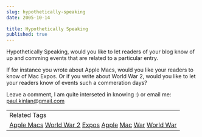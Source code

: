 ```yaml
---
slug: hypothetically-speaking
date: 2005-10-14
 
title: Hypothetically Speaking
published: true
---
```

Hypothetically Speaking, would you like to let readers of your blog know of up and comming events that are related to a particular entry.<p />If for instance you wrote about Apple Macs, would you like your readers to know of Mac Expos.  Or if you write about World War 2, would you like to let your readers know of events such a commeration days?<p />Leave a comment, I am quite interseted in knowing :) or email me: <a href="mailto:%20paul.kinlan@gmail.com">paul.kinlan@gmail.com</a><p /><table class="TechnoratiHead TagHeader">
<tr><td>Related Tags</td></tr>
<tr class="Technorati"><td>
<a href="https://paul.kinlan.me/tags/Apple%20Macs" class="Tag" rel="tag">Apple Macs</a> <a href="https://paul.kinlan.me/tags/World%20War%202" class="Tag" rel="tag">World War 2</a> <a href="https://paul.kinlan.me/tags/Expos" class="Tag" rel="tag">Expos</a> <a href="https://paul.kinlan.me/tags/Apple" class="Tag" rel="tag">Apple</a> <a href="https://paul.kinlan.me/tags/Mac" class="Tag" rel="tag">Mac</a> <a href="https://paul.kinlan.me/tags/War" class="Tag" rel="tag">War</a> <a href="https://paul.kinlan.me/tags/World%20War" class="Tag" rel="tag">World War</a>
</td></tr>
</table>

